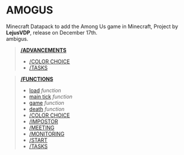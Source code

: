 # AMOGUS

Minecraft Datapack to add the Among Us game in Minecraft,
Project by **LejusVDP**, release on December 17th.  
ambigus.  
> [**/ADVANCEMENTS**](./data/amogus/advancements)  
> - [/COLOR CHOICE](./data/amogus/advancements/colorpick)  
> - [/TASKS](./data/amogus/advancements/tasks)  


> [**/FUNCTIONS**](./data/amogus/functions)  
> - [load](./data/amogus/functions/load.mcfunction)  *function*
> - [main tick](./data/amogus/functions/tick.mcfunction) *function*
> - [game](./data/amogus/functions/game.mcfunction) *function*
> - [death](./data/amogus/functions/death.mcfunction) *function*
> - [/COLOR CHOICE](./data/amogus/functions/color_pick)
> - [/IMPOSTOR](./data/amogus/functions/impostor)
> - [/MEETING](./data/amogus/functions/meeting)
> - [/MONITORING](./data/amogus/functions/monitoring)
> - [/START](./data/amogus/functions/start)
> - [/TASKS](./data/amogus/functions/tasks)
